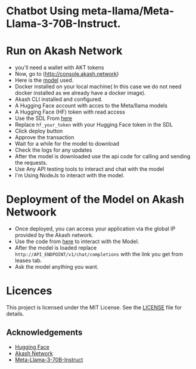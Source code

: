 # Chatbot Using meta-llama/Meta-Llama-3-70B-Instruct.
# Run on Akash Network
- you'll need a wallet with AKT tokens
- Now, go to (http://console.akash.network)
- Here is the [model](https://huggingface.co/meta-llama/Meta-Llama-3-70B-Instruct) used.
- Docker installed on your local machine( In this case we do not need docker installed as we already have a docker image).
- Akash CLI installed and configured.
- A Hugging Face account with acces to the Meta/llama models
- A Hugging Face (HF) token with read access
- Use the SDL From [here]()
- Replace `hf_your_token` with your Hugging Face token in the SDL
- Click deploy button
- Approve the transaction
- Wait for a while for the model to download
- Check the logs for any updates
- After the model is downloaded use the api code for calling and sending the requests.
- Use Any API testing tools to interact and chat with the model
- I'm Using NodeJs to interact with the model.

# Deployment of the Model on Akash Netwoork
- Once deployed, you can access your application via the global IP provided by the Akash network.
- Use the code from [here](https://github.com/Kinnytrack/chatbot-meta-llama/blob/main/index.js) to interact with the Model.
- After the model is loaded replace `http://API_ENDPOINT/v1/chat/completions` with the link you get from leases tab.
- Ask the model anything you want.

# Licences
This project is licensed under the MIT License. See the [LICENSE](https://huggingface.co/meta-llama/Meta-Llama-3-70B/blob/main/LICENSE) file for details.

## Acknowledgements
 - [Hugging Face](https://huggingface.co/)
 - [Akash Network](https://akash.network/)
 - [Meta-Llama-3-70B-Instruct](https://huggingface.co/meta-llama/Meta-Llama-3-70B-Instruct)
